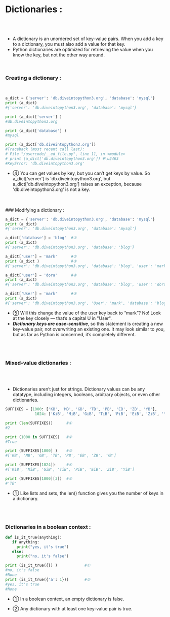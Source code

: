 # Dictionaries :
</br>
</br>

-   A dictionary is an unordered set of key-value pairs. When you add a key to a dictionary, you must also add a value for that key.
-   Python dictionaries are optimized for retrieving the value when you know the key, but not the other way around.
</br>

### Creating a dictionary :
</br>

```python
a_dict = {'server': 'db.diveintopython3.org', 'database': 'mysql'}          #①
print (a_dict)
#{'server': 'db.diveintopython3.org', 'database': 'mysql'}

print (a_dict['server'] )                                                   #②
#db.diveintopython3.org

print (a_dict['database'] )                                                 #③
#mysql

print (a_dict['db.diveintopython3.org'])                                    #④
#Traceback (most recent call last):
# File "/usercode/__ed_file.py", line 11, in <module>
# print (a_dict['db.diveintopython3.org']) #\u2463
#KeyError: 'db.diveintopython3.org'
```
-   ④ You can get values by key, but you can’t get keys by value. So a_dict['server'] is 'db.diveintopython3.org', but a_dict['db.diveintopython3.org'] raises an exception, because 'db.diveintopython3.org' is not a key.

</br>
</br>
### Modifying a dictionary :
</br>

```python
a_dict = {'server': 'db.diveintopython3.org', 'database': 'mysql'}
print (a_dict)
#{'server': 'db.diveintopython3.org', 'database': 'mysql'}

a_dict['database'] = 'blog'  #①
print (a_dict)
#{'server': 'db.diveintopython3.org', 'database': 'blog'}

a_dict['user'] = 'mark'      #②
print (a_dict )              #③
#{'server': 'db.diveintopython3.org', 'database': 'blog', 'user': 'mark'}

a_dict['user'] = 'dora'      #④
print (a_dict)
#{'server': 'db.diveintopython3.org', 'database': 'blog', 'user': 'dora'}

a_dict['User'] = 'mark'      #⑤
print (a_dict)
#{'server': 'db.diveintopython3.org', 'User': 'mark', 'database': 'blog', 'user': 'dora'}
```

-   ⑤ Will this change the value of the user key back to “mark”? No! Look at the key closely — that’s a capital U in "User".
-   ***Dictionary keys are case-sensitive***, so this statement is creating a new key-value pair, not overwriting an existing one. It may look similar to you, but as far as Python is concerned, it’s completely different.
</br>
</br>

### Mixed-value dictionaries :
</br>
</br>

-   Dictionaries aren’t just for strings. Dictionary values can be any datatype, including integers, booleans, arbitrary objects, or even other dictionaries.

```python
SUFFIXES = {1000: ['KB', 'MB', 'GB', 'TB', 'PB', 'EB', 'ZB', 'YB'],
             1024: ['KiB', 'MiB', 'GiB', 'TiB', 'PiB', 'EiB', 'ZiB', 'YiB']}

print (len(SUFFIXES))      #①
#2

print (1000 in SUFFIXES)   #②
#True

print (SUFFIXES[1000] )    #③
#['KB', 'MB', 'GB', 'TB', 'PB', 'EB', 'ZB', 'YB']

print (SUFFIXES[1024])     #④
#['KiB', 'MiB', 'GiB', 'TiB', 'PiB', 'EiB', 'ZiB', 'YiB']

print (SUFFIXES[1000][3])  #⑤
#'TB'
```
-   ① Like lists and sets, the len() function gives you the number of keys in a dictionary.

</br>
</br>

### Dictionaries in a boolean context :

```python
def is_it_true(anything):
   if anything:
     print("yes, it's true")
   else:
     print("no, it's false")

print (is_it_true({}) )            #①
#no, it's false
#None
print (is_it_true({'a': 1}))       #②
#yes, it's true
#None
```

- ① In a boolean context, an empty dictionary is false.

- ② Any dictionary with at least one key-value pair is true.

